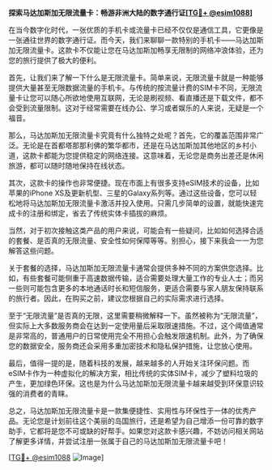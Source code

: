 **探索马达加斯加无限流量卡：畅游非洲大陆的数字通行证[[TG💪+ @esim1088](https://t.me/s/esim1088)]**

在当今数字化时代，一张优质的手机卡或流量卡已经不仅仅是通信工具，它更像是一张通往世界的数字通行证。而今天，我们来聊聊一款特别的手机卡——马达加斯加无限流量卡。这款卡不仅能让您在马达加斯加畅享无限制的网络冲浪体验，还为您的旅行提供了极大的便利。

首先，让我们来了解一下什么是无限流量卡。简单来说，无限流量卡就是一种能够提供大量甚至无限数据流量的手机卡。与传统的按流量计费的SIM卡不同，无限流量卡让您可以随心所欲地使用互联网，无论是刷视频、看直播还是下载文件，都不会受到流量限制。这对于经常需要在线办公、学习或者娱乐的人来说，无疑是一个福音。

那么，马达加斯加无限流量卡究竟有什么独特之处呢？首先，它的覆盖范围非常广泛。无论是在首都塔那那利佛的繁华都市，还是在马达加斯加其他地区的乡村小道，这款卡都能为您提供稳定的网络连接。这意味着，无论您是商务出差还是休闲旅游，都可以随时随地保持在线状态。

其次，这款卡的操作也非常便捷。现在市面上有很多支持eSIM技术的设备，比如苹果的iPhone XS及更新机型、三星的Galaxy系列等。通过这些设备，您可以轻松地将马达加斯加无限流量卡激活并投入使用。只需几步简单的设置，就能快速完成卡的注册和绑定，省去了传统实体卡插拔的麻烦。

当然，对于初次接触这类产品的用户来说，可能会有一些疑问，比如如何选择合适的套餐、是否真的无限流量、安全性如何保障等等。别担心，接下来我会一一为您解答这些问题。

关于套餐的选择，马达加斯加无限流量卡通常会提供多种不同的方案供您选择。比如，有些套餐可能侧重于高速数据传输，适合需要处理大量工作的专业人士；而另一些则可能包含更多的本地通话时长和短信服务，更适合需要与家人朋友保持联系的旅行者。因此，在购买之前，建议您根据自己的实际需求进行选择。

至于“无限流量”是否真的无限，这里需要稍微解释一下。虽然被称为“无限流量”，但实际上大多数服务商会在达到一定使用量后采取限速措施。不过，这个阈值通常是非常高的，普通用户的日常使用完全不用担心会触发限速机制。此外，为了确保您的数据安全，服务商还会采用多重加密技术和隐私保护措施，让您放心使用。

最后，值得一提的是，随着科技的发展，越来越多的人开始关注环保问题。而eSIM卡作为一种虚拟化的解决方案，相比传统的实体SIM卡，减少了塑料垃圾的产生，更加绿色环保。这也是为什么马达加斯加无限流量卡越来越受到环保意识较强的消费者的青睐。

总之，马达加斯加无限流量卡是一款集便捷性、实用性与环保性于一体的优秀产品。无论您是计划前往这个美丽的岛国旅行，还是希望为自己增添一份可靠的数字助手，它都将是您不可或缺的好帮手。如果您对这款卡感兴趣，不妨访问相关网站了解更多详情，并尝试注册一张属于自己的马达加斯加无限流量卡吧！

[[TG💪+ @esim1088](https://t.me/s/esim1088) ![Image](https://i.postimg.cc/4NQfJmqS/Snipaste-2025-05-13-00-14-12.png)]
